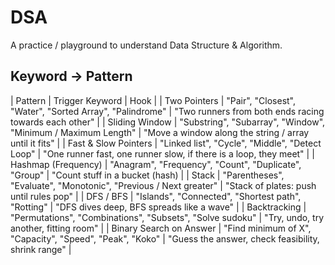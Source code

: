 # DSA

A practice / playground to understand Data Structure & Algorithm.

## Keyword -> Pattern
| Pattern | Trigger Keyword | Hook |
| Two Pointers | "Pair", "Closest", "Water", "Sorted Array", "Palindrome" | "Two runners from both ends racing towards each other" |
| Sliding Window | "Substring", "Subarray", "Window", "Minimum / Maximum Length" | "Move a window along the string / array until it fits" |
| Fast & Slow Pointers | "Linked list", "Cycle", "Middle", "Detect Loop" | "One runner fast, one runner slow, if there is a loop, they meet" |
| Hashmap (Frequency) | "Anagram", "Frequency", "Count", "Duplicate", "Group" | "Count stuff in a bucket (hash) |
| Stack | "Parentheses", "Evaluate", "Monotonic", "Previous / Next greater" | "Stack of plates: push until rules pop" |
| DFS / BFS | "Islands", "Connected", "Shortest path", "Rotting" | "DFS dives deep, BFS spreads like a wave" |
| Backtracking | "Permutations", "Combinations", "Subsets", "Solve sudoku" | "Try, undo, try another, fitting room" |
| Binary Search on Answer | "Find minimum of X", "Capacity", "Speed", "Peak", "Koko" | "Guess the answer, check feasibility, shrink range" |